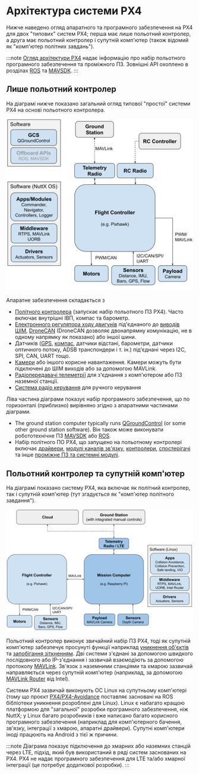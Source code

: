 # Архітектура системи PX4

Нижче наведено огляд апаратного та програмного забезпечення на PX4 для двох "типових" систем PX4; перша має лише польотний контролер, а друга має польотний контролер і супутній комп'ютер (також відомий як "комп'ютер політних завдань").

:::note
[Огляд архітектури PX4](../concept/architecture.md) надає інформацію про набір польотного програмного забезпечення та проміжного ПЗ. Зовнішні API охоплено в розділах [ROS](../ros/README.md) та [MAVSDK](https://mavsdk.mavlink.io/main/en/).
:::

## Лише польотний контролер

На діаграмі нижче показано загальний огляд типової "простої" системи PX4 на основі польотного контролера.

![Архітектура PX4 — система лише з політним контролером](../../assets/diagrams/px4_arch_fc.svg)

<!-- Source for drawing: https://docs.google.com/drawings/d/1_2n43WrbkWTs1kz0w0avVEeebJbfTj5SSqvCmvSOBdU/edit -->

Апаратне забезпечення складається з

- [Політного контролера](../flight_controller/README.md) (запускає набір польотного ПЗ PX4). Часто включає внутрішні ІВП, компас та барометр.
- [Електронного регулятора ходу двигунів](../peripherals/esc_motors.md) під'єднаного до [виводів ШІМ](../peripherals/pwm_escs_and_servo.md), [DroneCAN](../dronecan/escs.md) (DroneCAN дозволяє двонапрямну комунікацію, не в одному напрямку як показано) або іншої шини.
- Датчиків ([GPS](../gps_compass/README.md), [компас](../gps_compass/README.md), датчики відстані, барометри, датчики оптичного потоку, ADSB транспондери і т. ін.) під'єднані через I2C, SPI, CAN, UART тощо.
- [Камери](../peripherals/camera.md) або іншого корисне навантаження. Камери можуть бути підключені до ШІМ виходів або за допомогою MAVLink.
- [Радіопередавачі телеметрії](../telemetry/README.md) для з'єднання з комп'ютером або ПЗ наземної станції.
- [Система радіо керування](../getting_started/rc_transmitter_receiver.md) для ручного керування

Ліва частина діаграми показує набір програмного забезпечення, що по горизонталі (приблизно) вирівняно згідно з апаратними частинами діаграми.

- The ground station computer typically runs [QGroundControl](../getting_started/px4_basic_concepts.md#qgc) (or some other ground station software). Він також може виконувати робототехнічне ПЗ [MAVSDK](https://mavsdk.mavlink.io/) або [ROS](../ros/README.md).
- Набір політного ПО PX4, що запущено на польотному контролері включає [драйвери](../modules/modules_driver.md), [модулі каналів зв'язку](../modules/modules_communication.md), [контролери](../modules/modules_controller.md), [спостерігачі](../modules/modules_controller.md) та інше [проміжне ПЗ та системні модулі](../modules/modules_main.md).

## Польотний контролер та супутній комп'ютер

На діаграмі показано систему PX4, яка включає як політний контролер, так і супутній комп'ютер (тут згадується як "комп'ютер політного завдання").

![Архітектура PX4 - система з політним контролером і супутнім комп'ютером](../../assets/diagrams/px4_arch_fc_companion.svg)

<!-- source for drawing: https://docs.google.com/drawings/d/1zFtvA_B-BmfmxFmAd-XIvAZ-jRqOydj0aBtqSolBcqI/edit -->

Польотний контролер виконує звичайний набір ПЗ PX4, тоді як супутній комп'ютер забезпечує просунуті функції наприклад [уникнення об'єктів](../computer_vision/obstacle_avoidance.md) та [запобігання зіткненням](../computer_vision/collision_prevention.md). Дві системи з'єднані за допомогою швидкого послідовного або IP-з'єднання і зазвичай взаємодіють за допомогою протоколу [MAVLink](https://mavlink.io/en/). Зв'язок з наземними станціями та хмарою зазвичай направляється через супутній комп'ютер (наприклад, за допомогою [MAVLink Router](https://github.com/mavlink-router/mavlink-router) від Intel).

Системи PX4 зазвичай виконують ОС Linux на супутньому комп'ютері (тому що проєкт [PX4/PX4-Avoidance](https://github.com/PX4/PX4-Avoidance) поставляє засновані на ROS бібліотеки уникнення розроблені для Linux). Linux є набагато кращою платформою для "загальної" розробки програмного забезпечення, ніж NuttX; у Linux багато розробників і вже написано багато корисного програмного забезпечення (наприклад для комп'ютерного бачення, зв'язку, інтеграції з хмарою, апаратні драйвери). Супутні комп'ютери іноді працюють на Android з тієї ж причини.

:::note
Діаграма показує підключення до хмарних або наземних станцій через LTE, підхід, який був використаний в ряді систем заснованих на PX4.
PX4 не надає програмного забезпечення для LTE та/або хмарної інтеграції (це потребує додаткової розробки).
:::
